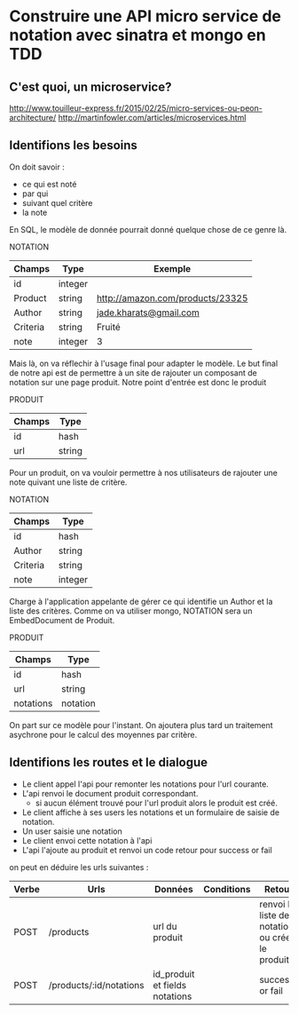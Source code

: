 Construire une API micro service de notation avec sinatra et mongo en TDD
==

C'est quoi, un microservice?
-
http://www.touilleur-express.fr/2015/02/25/micro-services-ou-peon-architecture/
http://martinfowler.com/articles/microservices.html

Identifions les besoins
-

On doit savoir :
* ce qui est noté
* par qui
* suivant quel critère
* la note

En SQL, le modèle de donnée pourrait donné quelque chose de ce genre là.

NOTATION

| Champs              | Type     | Exemple                          |
| ------------------- | -------- | -------------------------------- |
| id                  | integer  |                                  |
| Product             | string   | http://amazon.com/products/23325 |
| Author              | string   | jade.kharats@gmail.com           |
| Criteria            | string   | Fruité                           |
| note                | integer  | 3                                |

Mais là, on va réflechir à l'usage final pour adapter le modèle.
Le but final de notre api est de permettre à un site de rajouter un composant de notation sur une page produit. Notre point d'entrée est donc le produit

PRODUIT

| Champs | Type   |
| ------ | ----   |
| id     | hash   |
| url    | string |

Pour un produit, on va vouloir permettre à nos utilisateurs de rajouter une note quivant une liste de critère.

NOTATION

| Champs              | Type     |
| ------------------- | -------- |
| id                  | hash     |
| Author              | string   |
| Criteria            | string   |
| note                | integer  |

Charge à l'application appelante de gérer ce qui identifie un Author et la liste des critères. Comme on va utiliser mongo, NOTATION sera un EmbedDocument de Produit.

PRODUIT

| Champs     | Type     |
| ---------- | -------- |
| id         | hash     |
| url        | string   |
| notations  | notation |

On part sur ce modèle pour l'instant. On ajoutera plus tard un traitement asychrone pour le calcul des moyennes par critère.

Identifions les routes et le dialogue
-

* Le client appel l'api pour remonter les notations pour l'url courante.
* L'api renvoi le document produit correspondant.
  * si aucun élément trouvé pour l'url produit alors le produit est créé.
* Le client affiche à ses users les notations et un formulaire de saisie de notation.
* Un user saisie une notation
* Le client envoi cette notation à l'api
* L'api l'ajoute au produit et renvoi un code retour pour success or fail

on peut en déduire les urls suivantes :

| Verbe  | Urls                     | Données                           | Conditions       | Retour                                           |
| ------ | ------------------------ | ----------------------------------| ---------------- | ------------------------------------------------ |
| POST   | /products                | url du produit                    |                  | renvoi la liste des notations ou crée le produit |
| POST   | /products/:id/notations  | id_produit et fields notations    |                  | succes or fail                                   |
